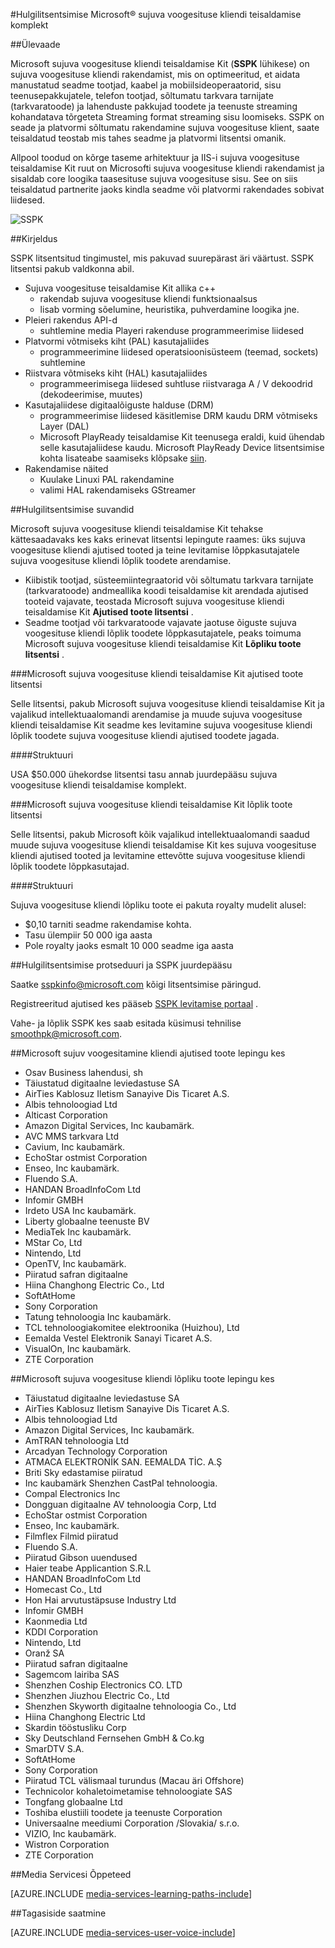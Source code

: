<properties 
    pageTitle="Hulgilitsentsimise Microsoft® sujuva voogesituse kliendi teisaldamise komplekt" 
    description="Siit saate teada, kuidas Microsoft® sujuva voogesituse kliendi teisaldamise Kit litsentsimiskeskuse." 
    services="media-services" 
    documentationCenter="" 
    authors="xpouyat,vsood" 
    manager="erikre" 
    editor=""/>

<tags 
    ms.service="media-services" 
    ms.workload="media" 
    ms.tgt_pltfrm="na" 
    ms.devlang="na" 
    ms.topic="article" 
    ms.date="09/06/2016"  
    ms.author="xpouyat"/>

#<a name="licensing-microsoft-smooth-streaming-client-porting-kit"></a>Hulgilitsentsimise Microsoft® sujuva voogesituse kliendi teisaldamise komplekt

##<a name="overview"></a>Ülevaade

Microsoft sujuva voogesituse kliendi teisaldamise Kit (**SSPK** lühikese) on sujuva voogesituse kliendi rakendamist, mis on optimeeritud, et aidata manustatud seadme tootjad, kaabel ja mobiilsideoperaatorid, sisu teenusepakkujatele, telefon tootjad, sõltumatu tarkvara tarnijate (tarkvaratoode) ja lahenduste pakkujad toodete ja teenuste streaming kohandatava tõrgeteta Streaming format streaming sisu loomiseks. SSPK on seade ja platvormi sõltumatu rakendamine sujuva voogesituse klient, saate teisaldatud teostab mis tahes seadme ja platvormi litsentsi omanik. 

Allpool toodud on kõrge taseme arhitektuur ja IIS-i sujuva voogesituse teisaldamise Kit ruut on Microsofti sujuva voogesituse kliendi rakendamist ja sisaldab core loogika taasesituse sujuva voogesituse sisu. See on siis teisaldatud partnerite jaoks kindla seadme või platvormi rakendades sobivat liidesed. 

![SSPK](./media/media-services-sspk/sspk-arch.png)

##<a name="description"></a>Kirjeldus

SSPK litsentsitud tingimustel, mis pakuvad suurepärast äri väärtust. SSPK litsentsi pakub valdkonna abil.

- Sujuva voogesituse teisaldamise Kit allika c++ 
  - rakendab sujuva voogesituse kliendi funktsionaalsus
  - lisab vorming sõelumine, heuristika, puhverdamine loogika jne.
- Pleieri rakendus API-d 
  - suhtlemine media Playeri rakenduse programmeerimise liidesed
- Platvormi võtmiseks kiht (PAL) kasutajaliides 
  - programmeerimine liidesed operatsioonisüsteem (teemad, sockets) suhtlemine
- Riistvara võtmiseks kiht (HAL) kasutajaliides 
  - programmeerimisega liidesed suhtluse riistvaraga A / V dekoodrid (dekodeerimise, muutes)
- Kasutajaliidese digitaalõiguste halduse (DRM) 
  - programmeerimise liidesed käsitlemise DRM kaudu DRM võtmiseks Layer (DAL)
  - Microsoft PlayReady teisaldamise Kit teenusega eraldi, kuid ühendab selle kasutajaliidese kaudu. Microsoft PlayReady Device litsentsimise kohta lisateabe saamiseks klõpsake [siin](http://www.microsoft.com/playready/licensing/device_technology.mspx#pddipdl).
- Rakendamise näited 
  - Kuulake Linuxi PAL rakendamine
  - valimi HAL rakendamiseks GStreamer

##<a name="licensing-options"></a>Hulgilitsentsimise suvandid

Microsoft sujuva voogesituse kliendi teisaldamise Kit tehakse kättesaadavaks kes kaks erinevat litsentsi lepingute raames: üks sujuva voogesituse kliendi ajutised tooted ja teine levitamise lõppkasutajatele sujuva voogesituse kliendi lõplik toodete arendamise.
 
- Kiibistik tootjad, süsteemiintegraatorid või sõltumatu tarkvara tarnijate (tarkvaratoode) andmeallika koodi teisaldamise kit arendada ajutised tooteid vajavate, teostada Microsoft sujuva voogesituse kliendi teisaldamise Kit **Ajutised toote litsentsi** .
- Seadme tootjad või tarkvaratoode vajavate jaotuse õiguste sujuva voogesituse kliendi lõplik toodete lõppkasutajatele, peaks toimuma Microsoft sujuva voogesituse kliendi teisaldamise Kit **Lõpliku toote litsentsi** .

###<a name="microsoft-smooth-streaming-client-porting-kit-interim-product-license"></a>Microsoft sujuva voogesituse kliendi teisaldamise Kit ajutised toote litsentsi

Selle litsentsi, pakub Microsoft sujuva voogesituse kliendi teisaldamise Kit ja vajalikud intellektuaalomandi arendamise ja muude sujuva voogesituse kliendi teisaldamise Kit seadme kes levitamine sujuva voogesituse kliendi lõplik toodete sujuva voogesituse kliendi ajutised toodete jagada.

####<a name="fee-structure"></a>Struktuuri

USA $50.000 ühekordse litsentsi tasu annab juurdepääsu sujuva voogesituse kliendi teisaldamise komplekt. 

###<a name="microsoft-smooth-streaming-client-porting-kit-final-product-license"></a>Microsoft sujuva voogesituse kliendi teisaldamise Kit lõplik toote litsentsi

Selle litsentsi, pakub Microsoft kõik vajalikud intellektuaalomandi saadud muude sujuva voogesituse kliendi teisaldamise Kit kes sujuva voogesituse kliendi ajutised tooted ja levitamine ettevõtte sujuva voogesituse kliendi lõplik toodete lõppkasutajad.

####<a name="fee-structure"></a>Struktuuri

Sujuva voogesituse kliendi lõpliku toote ei pakuta royalty mudelit alusel:

- $0,10 tarniti seadme rakendamise kohta.
- Tasu ülempiir 50 000 iga aasta
- Pole royalty jaoks esmalt 10 000 seadme iga aasta 

##<a name="licensing-procedure-and-sspk-access"></a>Hulgilitsentsimise protseduuri ja SSPK juurdepääsu

Saatke [sspkinfo@microsoft.com](mailto:sspkinfo@microsoft.com) kõigi litsentsimise päringud.

Registreeritud ajutised kes pääseb [SSPK levitamise portaal](https://microsoft.sharepoint.com/teams/SSPKDOWNLOAD/) .

Vahe- ja lõplik SSPK kes saab esitada küsimusi tehnilise [smoothpk@microsoft.com](mailto:smoothpk@microsoft.com).

##<a name="microsoft-smooth-streaming-client-interim-product-agreement-licensees"></a>Microsoft sujuv voogesitamine kliendi ajutised toote lepingu kes

- Osav Business lahendusi, sh
- Täiustatud digitaalne leviedastuse SA
- AirTies Kablosuz Iletism Sanayive Dis Ticaret A.S.
- Albis tehnoloogiad Ltd
- Alticast Corporation
- Amazon Digital Services, Inc kaubamärk.
- AVC MMS tarkvara Ltd
- Cavium, Inc kaubamärk.
- EchoStar ostmist Corporation
- Enseo, Inc kaubamärk.
- Fluendo S.A.
- HANDAN BroadInfoCom Ltd
- Infomir GMBH
- Irdeto USA Inc kaubamärk.
- Liberty globaalne teenuste BV
- MediaTek Inc kaubamärk.
- MStar Co, Ltd
- Nintendo, Ltd
- OpenTV, Inc kaubamärk.
- Piiratud safran digitaalne
- Hiina Changhong Electric Co., Ltd
- SoftAtHome
- Sony Corporation
- Tatung tehnoloogia Inc kaubamärk.
- TCL tehnoloogiakomitee elektroonika (Huizhou), Ltd
- Eemalda Vestel Elektronik Sanayi Ticaret A.S.
- VisualOn, Inc kaubamärk.
- ZTE Corporation

##<a name="microsoft-smooth-streaming-client-final-product-agreement-licensees"></a>Microsoft sujuva voogesituse kliendi lõpliku toote lepingu kes

- Täiustatud digitaalne leviedastuse SA
- AirTies Kablosuz Iletism Sanayive Dis Ticaret A.S.
- Albis tehnoloogiad Ltd
- Amazon Digital Services, Inc kaubamärk.
- AmTRAN tehnoloogia Ltd
- Arcadyan Technology Corporation
- ATMACA ELEKTRONİK SAN. EEMALDA TİC. A.Ş
- Briti Sky edastamise piiratud
- Inc kaubamärk Shenzhen CastPal tehnoloogia.
- Compal Electronics Inc
- Dongguan digitaalne AV tehnoloogia Corp, Ltd
- EchoStar ostmist Corporation
- Enseo, Inc kaubamärk.
- Filmflex Filmid piiratud
- Fluendo S.A.
- Piiratud Gibson uuendused
- Haier teabe Applicantion S.R.L
- HANDAN BroadInfoCom Ltd
- Homecast Co., Ltd
- Hon Hai arvutustäpsuse Industry Ltd
- Infomir GMBH
- Kaonmedia Ltd
- KDDI Corporation
- Nintendo, Ltd
- Oranž SA
- Piiratud safran digitaalne
- Sagemcom lairiba SAS
- Shenzhen Coship Electronics CO. LTD
- Shenzhen Jiuzhou Electric Co., Ltd
- Shenzhen Skyworth digitaalne tehnoloogia Co., Ltd
- Hiina Changhong Electric Ltd
- Skardin tööstusliku Corp
- Sky Deutschland Fernsehen GmbH & Co.kg
- SmarDTV S.A.
- SoftAtHome
- Sony Corporation
- Piiratud TCL välismaal turundus (Macau äri Offshore)
- Technicolor kohaletoimetamise tehnoloogiate SAS
- Tongfang globaalne Ltd
- Toshiba elustiili toodete ja teenuste Corporation
- Universaalne meediumi Corporation /Slovakia/ s.r.o.
- VIZIO, Inc kaubamärk.
- Wistron Corporation
- ZTE Corporation

##<a name="media-services-learning-paths"></a>Media Servicesi Õppeteed

[AZURE.INCLUDE [media-services-learning-paths-include](../../includes/media-services-learning-paths-include.md)]

##<a name="provide-feedback"></a>Tagasiside saatmine

[AZURE.INCLUDE [media-services-user-voice-include](../../includes/media-services-user-voice-include.md)]
